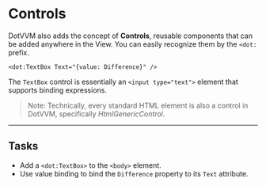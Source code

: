﻿---
Title: Controls
CodeTask:
    Path: 30_controls.dothtml.csx
    Default: Counter_20.dothtml
    Correct: Counter_30.dothtml
---

# Controls

DotVVM also adds the concept of __Controls__, reusable components that can be added anywhere in the View. You can easily recognize them by the `<dot:` prefix.

```dothtml
<dot:TextBox Text="{value: Difference}" />
```

The `TextBox` control is essentially an `<input type="text">` element that supports binding expressions.

> Note: Technically, every standard HTML element is also a control in DotVVM, specifically _HtmlGenericControl_.

---

## Tasks

- Add a `<dot:TextBox>` to the `<body>` element.
- Use value binding to bind the `Difference` property to its `Text` attribute.
